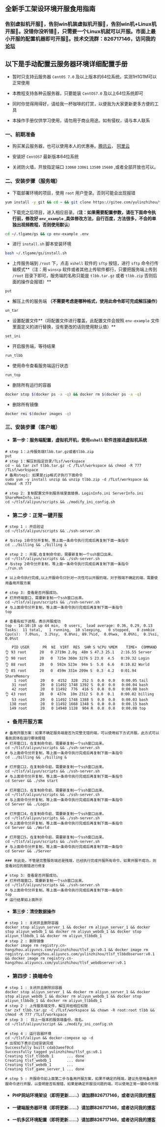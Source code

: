 

## 全新手工架设环境开服食用指南

### 告别虚拟机开服🎉，告别win机装虚拟机开服🎉，告别win机+Linux机开服🎉。没错你没听错🎉，只需要一个Linux机就可以开服。市面上最小开服的配置机器即可开服🎉。技术交流群：826717146，访问我的[论坛](https://gsgameshare.com)



## 以下是手动配置云服务器环境详细配置手册

- 暂时只支持云服务器 `CentOS 7.0` 及以上版本的64位系统。实测1H1G1M可以正常使用

- 本教程支持各种云服务器，只要能装 `CentOS7.0` 及以上64位系统即可
- 同时你觉得用得好，请给我一杯咖啡的打赏，以便我为大家更新更多方便的工具
- 本操作手册仅供学习使用，请勿用于商业用途。如有侵权，请与本人联系

### 一、前期准备

- 购买某云服务器，也可以使用本人的优惠券。[腾讯云](https://url.cn/gWNWl5N8)， [阿里云](https://www.aliyun.com/minisite/goods?userCode=buoewrk0)

- 安装好 `CentOS7` 最新版本64位系统
- 关闭防火墙，开放指定端口 `33060` `33061` `13580` `15680` ,或者全部开放也可以。

### 二、安装步骤（服务端）

- 下载部署环境的项目，使用 `root` 用户登录。否则可能会出现报错

```bash
yum install -y git && cd ~ && git clone https://gitee.com/yulinzhihou/tlgame.git .tlgame
```

- 下载完之后项目，进入相应目录。(**注：如果需要配置参数，请在下面命令执行前，修改好 `env_example` ,具体修改方法，自行百度，方法很多，不会的单独出视频教程，否则使用默认**)

```bash
cd ~/.tlgame/gs && cp env-example .env
```

- 进行 `install.sh` 脚本安装环境

```bash
bash ~/.tlgame/gs/install.sh
```

- 上传服务端到 `/root` 下，点击 `xshell` 软件的 `sftp` 按钮，进行 `sftp` 命令行传输模式**（注：用 `winscp` 软件或者其他上传软件都行，只要把服务端上传到 `/root` 目录下即可，服务端的名称只能是  `tlbb.tar.gz` 或者 `tlbb.zip` 否则后面的操作会报错）**

```bash
put 
```

- 解压上传的服务端 **（不需要考虑是哪种格式，使用此命令即可完成解压操作）**

```bash
un_tar
```

- 设置配置文件**（将配置文件进行覆盖，此配置文件会按照 `env-example` 文件里面定义的进行替换，没有更改的话则使用默认值）**

```bash
set_ini
```

- 开启服务端，等待结果
  

```bash
run_tlbb
```

- 使用命令查看服务端运行状态

```bash
run_top
```

- 删除所有运行的容器

```bash
docker stop $(docker ps -a -q) && docker rm $(docker ps -a -q)
```

- 删除所有镜像

```bash
docker rmi $(docker images -q)
```






### 三、安装步骤（客户端）







































- #### 第一步：服务端配置，虚拟机开机，使用`xshell` 软件连接进虚拟机系统

```SHELl
# step 1：上传服务端tlbb.tar.gz或者tlbb.zip
put
# step 1：解压到指定目录/TLsf/workspace
cd ~ && tar zxf tlbb.tar.gz -C /TLsf/workspace && chmod -R 777 /TLsf/workspace
# 备用step1: 如果是zip格式才执行下面命令
sudo yum -y install unzip && unzip tlbb.zip -d /TLsf/workspace && chmod -R 777

# step 2: 复制配置文件到服务端里面替换，LoginInfo.ini ServerInfo.ini ShareMemInfo.ini
cd ~/tlsf/aliyun/scripts && ./modify_ini_config.sh
```

- ### 第二步：正常一键开服

```shell
# step 1 : 开启验证
cd ~/tlsf/aliyun/scripts && ./ssh-server.sh

# 与step 1命令分开复制，等上面一条命令执行完成后再复制下面一条指令
cd ../billing && ./billing &

# step 2 : 开服,在复制命令前，需要新复制一个ssh窗口出来。
cd ~/tlsf/aliyun/scripts && ./ssh-server.sh
# 与step 2命令分开复制，等上面一条命令执行完成后再复制下面一条指令
./run.sh

# 以上命令执行完成,以上开服命令只针对一次性可以开服的端，对于残端不确定的端，需要使用备用开服方案

# step 3: 查看是否开服成功。
# 打开终端窗口，需要新复制一个ssh窗口出来。
cd ~/tlsf/aliyun/scripts && ./ssh-server.sh
# 与上面命令分开复制，等上面一条命令执行完成后再复制下面一条指令
top

# 查看有如下进程，表示开服成功
top - 14:10:18 up 44 min,  0 users,  load average: 0.36, 0.29, 0.13
Tasks:  11 total,   1 running,  10 sleeping,   0 stopped,   0 zombie
Cpu(s):  7.0%us,  3.2%sy,  0.0%ni, 89.7%id,  0.0%wa,  0.0%hi,  0.1%si,  0.0%st

   PID USER      PR  NI  VIRT  RES  SHR S %CPU %MEM    TIME+  COMMAND                     👌 93 root      20   0 2719m 2.0g  48m S 47.3 25.1   2:16.55 Server                  
👌 90 root      20   0  725m 360m 3276 S 23.0  4.5   0:39.32 Login                       
👌 88 root      20   0  592m 523m  94m S  5.0  6.6   0:10.82 World                       
👌 85 root      20   0  459m 331m 209m S  0.3  4.2   0:01.94 ShareMemory                 
    1 root      20   0  4152  328  252 S  0.0  0.0   0:00.05 tail                       
   31 root      20   0 11492 1748 1392 S  0.0  0.0   0:00.04 bash                       
   42 root      20   0 11492  776  416 S  0.0  0.0   0:00.00 bash                       👌 43 root      20   0  437m  10m 2312 S  0.0  0.1   0:00.02 billing                     
   53 root      20   0 11492 1748 1388 S  0.0  0.0   0:00.03 bash                       
  138 root      20   0 11492 1668 1348 S  0.0  0.0   0:00.15 bash                       
  149 root      20   0 14940 1128  904 R  0.0  0.0   0:00.08 top    
```

- ### 备用开服方案

```shell
# 备用开服方案：如果不确定服务端是否为完整无错的端，可以使用如下方式开服。此方式可以看到具体在运行哪块报错
# 打开窗口1，在复制命令前，需要新复制一个ssh窗口出来。
cd ~/tlsf/aliyun/scripts && ./ssh-server.sh
# 与上面命令分开复制，等上面一条命令执行完成后再复制下面一条指令
cd ../billing && ./billing &

# 打开窗口2，在复制命令前，需要新复制一个ssh窗口出来。
cd ~/tlsf/aliyun/scripts && ./ssh-server.sh
# 与上面命令分开复制，等上面一条命令执行完成后再复制下面一条指令
cd Server && ./shm start

# 打开窗口3，在复制命令前，需要新复制一个ssh窗口出来。
cd ~/tlsf/aliyun/scripts && ./ssh-server.sh
# 与上面命令分开复制，等上面一条命令执行完成后再复制下面一条指令
cd Server && ./Login

# 打开窗口4，在复制命令前，需要新复制一个ssh窗口出来。
cd ~/tlsf/aliyun/scripts && ./ssh-server.sh
# 与上面命令分开复制，等上面一条命令执行完成后再复制下面一条指令
cd Server && ./World

# 打开窗口5，在复制命令前，需要新复制一个ssh窗口出来。
cd ~/tlsf/aliyun/scripts && ./ssh-server.sh
# 与上面命令分开复制，等上面一条命令执行完成后再复制下面一条指令
cd Server && ./Server

### 到此处，不管是完整服务端还是残端，已经执行完成开服所有命令，如果开服不成功，则查看对应的报错进行修复

# step 3: 查看是否开服成功。
# 打开终端窗口，需要新复制一个ssh窗口出来。
cd ~/tlsf/aliyun/scripts && ./ssh-server.sh
# 与上面命令分开复制，等上面一条命令执行完成后再复制下面一条指令
top
# 运行结果如上面所示
```



- #### 第三步：清空数据操作

```shell
# step 1 : 关闭并且删除容器
docker stop aliyun_server_1 && docker rm aliyun_server_1 && docker stop aliyun_webdb_1 && docker rm aliyun_webdb_1 && docker stop aliyun_tlbbdb_1 && docker rm aliyun_tlbbdb_1
# step 2 : 删除镜像
docker image rm registry.cn-hangzhou.aliyuncs.com/yulinzhihou/tlsf_gs:v0.1 && docker image rm registry.cn-hangzhou.aliyuncs.com/yulinzhihou/tlsf_tlbbdbserver:v0.1 && docker image rm registry.cn-hangzhou.aliyuncs.com/yulinzhihou/tlsf_webdbserver:v0.1
```



- ### 第四步：换端命令

```shell
# step 1 : 关闭并且删除旧容器
docker stop aliyun_server_1 && docker rm aliyun_server_1 && docker stop aliyun_webdb_1 && docker rm aliyun_webdb_1 && docker stop aliyun_tlbbdb_1 && docker rm aliyun_tlbbdb_1
# step 2 : 上传服务端文件，解压并给相应权限
tar zxf tlbb.tar.gz -C /TLsf/workspace && chown -R root:root tlbb && chmod -R 777 /TLsf/workspace
# step 3 ： 将上一版本的服务端备份，改名。
cd ~/tlsf/aliyun/script && ./modify_ini_config.sh

# step 4 : 运行容器环境
cd ~/tlsf/aliyun && docker-compose up -d
# 出现如下表示已经安装完成
Successfully built cdab3aeef0cd
Successfully tagged yulinzhihou/tlsf_gs:v0.1
Creating tlsf_tlbbdb_1      ... done
Creating tlsf_webdb_1       ... done
Creating tlsf_webdb_1       ... 
Creating tlsf_game_server_1 ... done

# step 5 : 开服命令如上面第二步与备用开服方案，如果不确定的残端，建议先使用备用开服命令进行开服，以查明是否有报错，如果是确定开服没问题的端，可以使用正常一键命令开服
```

- #### PHP网站环境架设（即将更新……）请加群826717146，或者访问我的[博客](https://gsgameshare.com)

- #### 一键端服务器环境（即将更新……）请加群826717146，或者访问我的[博客](https://gsgameshare.com)

- #### 一机多区环境配置（即将更新……）请加群826717146，或者访问我的[博客](https://gsgameshare.com)
